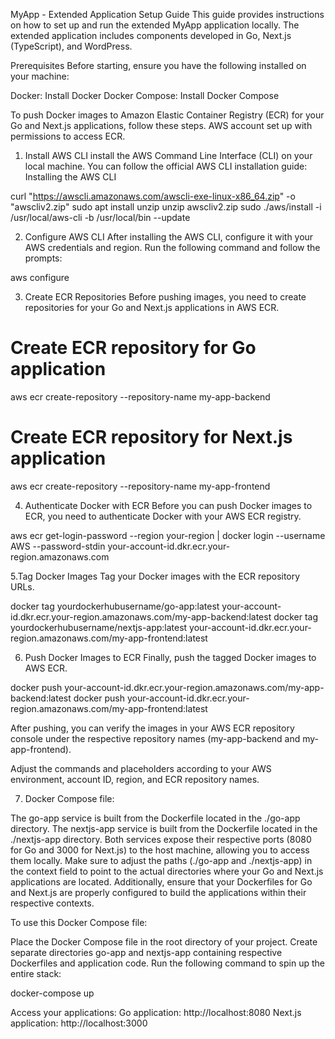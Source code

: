 MyApp - Extended Application Setup Guide
This guide provides instructions on how to set up and run the extended MyApp application locally. The extended application includes components developed in Go, Next.js (TypeScript), and WordPress.

Prerequisites
Before starting, ensure you have the following installed on your machine:

Docker: Install Docker
Docker Compose: Install Docker Compose

To push Docker images to Amazon Elastic Container Registry (ECR) for your Go and Next.js applications, follow these steps. AWS account set up with permissions to access ECR.

1. Install AWS CLI
install the AWS Command Line Interface (CLI) on your local machine. You can follow the official AWS CLI installation guide: Installing the AWS CLI

curl "https://awscli.amazonaws.com/awscli-exe-linux-x86_64.zip" -o "awscliv2.zip"
sudo apt install unzip
unzip awscliv2.zip
sudo ./aws/install -i /usr/local/aws-cli -b /usr/local/bin --update

2. Configure AWS CLI
After installing the AWS CLI, configure it with your AWS credentials and region. Run the following command and follow the prompts:

aws configure

3. Create ECR Repositories
Before pushing images, you need to create repositories for your Go and Next.js applications in AWS ECR.

# Create ECR repository for Go application
aws ecr create-repository --repository-name my-app-backend

# Create ECR repository for Next.js application
aws ecr create-repository --repository-name my-app-frontend

4. Authenticate Docker with ECR
Before you can push Docker images to ECR, you need to authenticate Docker with your AWS ECR registry.

aws ecr get-login-password --region your-region | docker login --username AWS --password-stdin your-account-id.dkr.ecr.your-region.amazonaws.com

5.Tag Docker Images
Tag your Docker images with the ECR repository URLs.

docker tag yourdockerhubusername/go-app:latest your-account-id.dkr.ecr.your-region.amazonaws.com/my-app-backend:latest
docker tag yourdockerhubusername/nextjs-app:latest your-account-id.dkr.ecr.your-region.amazonaws.com/my-app-frontend:latest

6. Push Docker Images to ECR
Finally, push the tagged Docker images to AWS ECR.

docker push your-account-id.dkr.ecr.your-region.amazonaws.com/my-app-backend:latest
docker push your-account-id.dkr.ecr.your-region.amazonaws.com/my-app-frontend:latest

After pushing, you can verify the images in your AWS ECR repository console under the respective repository names (my-app-backend and my-app-frontend).

Adjust the commands and placeholders according to your AWS environment, account ID, region, and ECR repository names.

7. Docker Compose file:

The go-app service is built from the Dockerfile located in the ./go-app directory.
The nextjs-app service is built from the Dockerfile located in the ./nextjs-app directory.
Both services expose their respective ports (8080 for Go and 3000 for Next.js) to the host machine, allowing you to access them locally.
Make sure to adjust the paths (./go-app and ./nextjs-app) in the context field to point to the actual directories where your Go and Next.js applications are located. Additionally, ensure that your Dockerfiles for Go and Next.js are properly configured to build the applications within their respective contexts.

To use this Docker Compose file:

Place the Docker Compose file in the root directory of your project.
Create separate directories go-app and nextjs-app containing respective Dockerfiles and application code.
Run the following command to spin up the entire stack:

docker-compose up

Access your applications:
Go application: http://localhost:8080
Next.js application: http://localhost:3000
